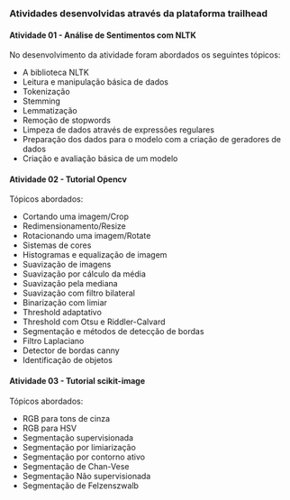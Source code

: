 ### Atividades desenvolvidas através da plataforma trailhead

#### Atividade 01 - Análise de Sentimentos com NLTK

No desenvolvimento da atividade foram abordados os seguintes tópicos:

- A biblioteca NLTK
- Leitura e manipulação básica de dados
- Tokenização
- Stemming
- Lemmatização
- Remoção de stopwords
- Limpeza de dados através de expressões regulares
- Preparação dos dados para o modelo com a criação de geradores de dados
- Criação e avaliação básica de um modelo

#### Atividade 02 - Tutorial Opencv

Tópicos abordados:
- Cortando uma imagem/Crop
- Redimensionamento/Resize
- Rotacionando uma imagem/Rotate
- Sistemas de cores
- Histogramas e equalização de imagem
- Suavização de imagens
- Suavização por cálculo da média
- Suavização pela mediana
- Suavização com filtro bilateral
- Binarização com limiar
- Threshold adaptativo
- Threshold com Otsu e Riddler-Calvard
- Segmentação e métodos de detecção de bordas
- Filtro Laplaciano
- Detector de bordas canny
- Identificação de objetos


#### Atividade 03 - Tutorial scikit-image

Tópicos abordados: 

- RGB para tons de cinza
- RGB para HSV
- Segmentação supervisionada
- Segmentação por limiarização
- Segmentação por contorno ativo
- Segmentação de Chan-Vese
- Segmentação Não supervisionada
- Segmentação de Felzenszwalb

